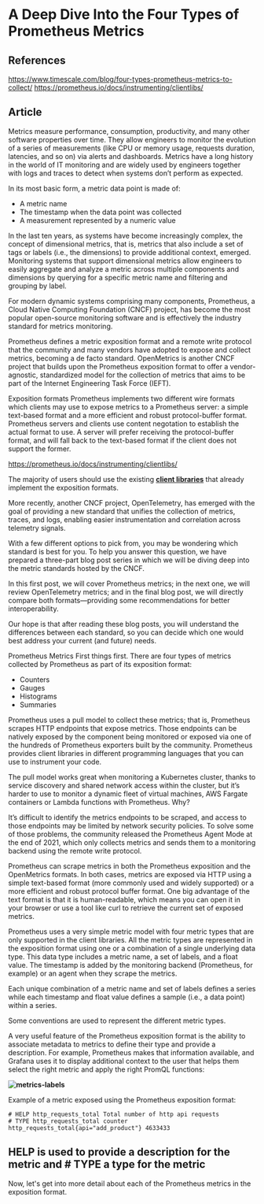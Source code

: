 # A Deep Dive Into the Four Types of Prometheus Metrics

## References

<https://www.timescale.com/blog/four-types-prometheus-metrics-to-collect/>
<https://prometheus.io/docs/instrumenting/clientlibs/>

## Article

Metrics measure performance, consumption, productivity, and many other software properties over time. They allow engineers to monitor the evolution of a series of measurements (like CPU or memory usage, requests duration, latencies, and so on) via alerts and dashboards. Metrics have a long history in the world of IT monitoring and are widely used by engineers together with logs and traces to detect when systems don’t perform as expected.

In its most basic form, a metric data point is made of:

- A metric name
- The timestamp when the data point was collected
- A measurement represented by a numeric value

In the last ten years, as systems have become increasingly complex, the concept of dimensional metrics, that is, metrics that also include a set of tags or labels (i.e., the dimensions) to provide additional context, emerged. Monitoring systems that support dimensional metrics allow engineers to easily aggregate and analyze a metric across multiple components and dimensions by querying for a specific metric name and filtering and grouping by label.

For modern dynamic systems comprising many components, Prometheus, a Cloud Native Computing Foundation (CNCF) project, has become the most popular open-source monitoring software and is effectively the industry standard for metrics monitoring.

Prometheus defines a metric exposition format and a remote write protocol that the community and many vendors have adopted to expose and collect metrics, becoming a de facto standard. OpenMetrics is another CNCF project that builds upon the Prometheus exposition format to offer a vendor-agnostic, standardized model for the collection of metrics that aims to be part of the Internet Engineering Task Force (IEFT).

Exposition formats
Prometheus implements two different wire formats which clients may use to expose metrics to a Prometheus server: a simple text-based format and a more efficient and robust protocol-buffer format. Prometheus servers and clients use content negotation to establish the actual format to use. A server will prefer receiving the protocol-buffer format, and will fall back to the text-based format if the client does not support the former.

<https://prometheus.io/docs/instrumenting/clientlibs/>

The majority of users should use the existing **[client libraries](https://github.com/Showmax/prometheus-docs/blob/master/docs/instrumenting/clientlibs)** that already implement the exposition formats.

More recently, another CNCF project, OpenTelemetry, has emerged with the goal of providing a new standard that unifies the collection of metrics, traces, and logs, enabling easier instrumentation and correlation across telemetry signals.

With a few different options to pick from, you may be wondering which standard is best for you. To help you answer this question, we have prepared a three-part blog post series in which we will be diving deep into the metric standards hosted by the CNCF.

In this first post, we will cover Prometheus metrics; in the next one, we will review OpenTelemetry metrics; and in the final blog post, we will directly compare both formats—providing some recommendations for better interoperability.

Our hope is that after reading these blog posts, you will understand the differences between each standard, so you can decide which one would best address your current (and future) needs.

Prometheus Metrics
First things first. There are four types of metrics collected by Prometheus as part of its exposition format:

- Counters
- Gauges
- Histograms
- Summaries

Prometheus uses a pull model to collect these metrics; that is, Prometheus scrapes HTTP endpoints that expose metrics. Those endpoints can be natively exposed by the component being monitored or exposed via one of the hundreds of Prometheus exporters built by the community. Prometheus provides client libraries in different programming languages that you can use to instrument your code.

The pull model works great when monitoring a Kubernetes cluster, thanks to service discovery and shared network access within the cluster, but it’s harder to use to monitor a dynamic fleet of virtual machines, AWS Fargate containers or Lambda functions with Prometheus. Why?

It’s difficult to identify the metrics endpoints to be scraped, and access to those endpoints may be limited by network security policies. To solve some of those problems, the community released the Prometheus Agent Mode at the end of 2021, which only collects metrics and sends them to a monitoring backend using the remote write protocol.

Prometheus can scrape metrics in both the Prometheus exposition and the OpenMetrics formats. In both cases, metrics are exposed via HTTP using a simple text-based format (more commonly used and widely supported) or a more efficient and robust protocol buffer format. One big advantage of the text format is that it is human-readable, which means you can open it in your browser or use a tool like curl to retrieve the current set of exposed metrics.

Prometheus uses a very simple metric model with four metric types that are only supported in the client libraries. All the metric types are represented in the exposition format using one or a combination of a single underlying data type. This data type includes a metric name, a set of labels, and a float value. The timestamp is added by the monitoring backend (Prometheus, for example) or an agent when they scrape the metrics.

Each unique combination of a metric name and set of labels defines a series while each timestamp and float value defines a sample (i.e., a data point) within a series.

Some conventions are used to represent the different metric types.

A very useful feature of the Prometheus exposition format is the ability to associate metadata to metrics to define their type and provide a description. For example, Prometheus makes that information available, and Grafana uses it to display additional context to the user that helps them select the right metric and apply the right PromQL functions:

**![metrics-labels](https://www.timescale.com/blog/content/images/2022/04/prometheus-metrics-labels-grafana.png)**

Example of a metric exposed using the Prometheus exposition format:

```exposition-format
# HELP http_requests_total Total number of http api requests
# TYPE http_requests_total counter
http_requests_total{api="add_product"} 4633433
```

## HELP is used to provide a description for the metric and # TYPE a type for the metric

Now, let's get into more detail about each of the Prometheus metrics in the exposition format.
